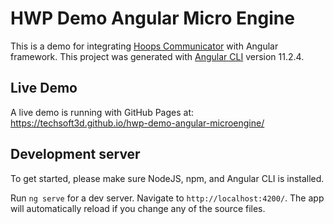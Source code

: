 # HWP Demo Angular Micro Engine

This is a demo for integrating [Hoops Communicator](https://www.techsoft3d.com/products/hoops/communicator/) with Angular framework.
This project was generated with [Angular CLI](https://github.com/angular/angular-cli) version 11.2.4.

## Live Demo

A live demo is running with GitHub Pages at:
https://techsoft3d.github.io/hwp-demo-angular-microengine/

## Development server

To get started, please make sure NodeJS, npm, and Angular CLI is installed.

Run `ng serve` for a dev server. Navigate to `http://localhost:4200/`. The app will automatically reload if you change any of the source files.

